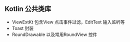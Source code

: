 ## Kotlin 公共类库
* ViewExtKt 包含View 点击事件过滤，EditText 输入监听等
* Toast 封装
* RoundDrawable 以及常用RoundView 控件

